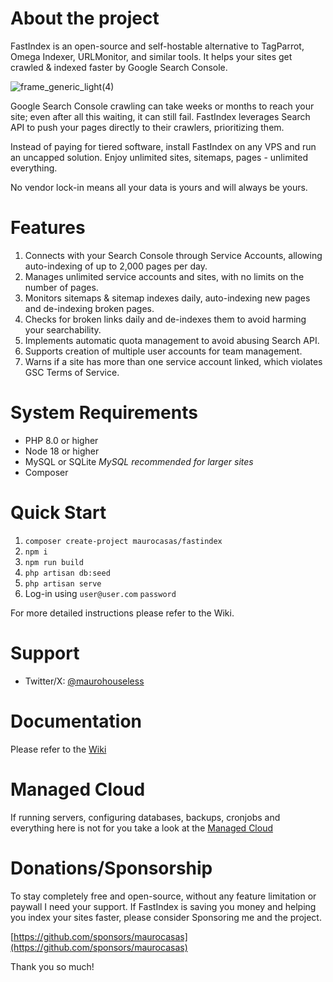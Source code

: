 # About the project

FastIndex is an open-source and self-hostable alternative to TagParrot, Omega Indexer, URLMonitor, and similar tools. It helps your sites get crawled & indexed faster by Google Search Console.

![frame_generic_light(4)](https://github.com/user-attachments/assets/8960bfce-ca08-4bf6-890d-b98205fb35b5)

Google Search Console crawling can take weeks or months to reach your site; even after all this waiting, it can still fail. FastIndex leverages Search API to push your pages directly to their crawlers, prioritizing them.

Instead of paying for tiered software, install FastIndex on any VPS and run an uncapped solution. Enjoy unlimited sites, sitemaps, pages - unlimited everything.

No vendor lock-in means all your data is yours and will always be yours.

# Features

1. Connects with your Search Console through Service Accounts, allowing auto-indexing of up to 2,000 pages per day.
2. Manages unlimited service accounts and sites, with no limits on the number of pages.
3. Monitors sitemaps & sitemap indexes daily, auto-indexing new pages and de-indexing broken pages.
4. Checks for broken links daily and de-indexes them to avoid harming your searchability.
5. Implements automatic quota management to avoid abusing Search API.
6. Supports creation of multiple user accounts for team management.
7. Warns if a site has more than one service account linked, which violates GSC Terms of Service.

# System Requirements

* PHP 8.0 or higher
* Node 18 or higher
* MySQL or SQLite _MySQL recommended for larger sites_
* Composer

# Quick Start

1. `composer create-project maurocasas/fastindex`
2. `npm i`
3. `npm run build`
4. `php artisan db:seed`
5. `php artisan serve`
6. Log-in using `user@user.com` `password`

For more detailed instructions please refer to the Wiki.

# Support

* Twitter/X: [@maurohouseless](https://x.com/maurohouseless)

# Documentation

Please refer to the [Wiki](https://github.com/maurocasas/fastindex/wiki)

# Managed Cloud

If running servers, configuring databases, backups, cronjobs and everything here is not for you take a look at the [Managed Cloud](https://github.com/maurocasas/fastindex/wiki/0.-Managed-Cloud)

# Donations/Sponsorship

To stay completely free and open-source, without any feature limitation or paywall I need your support.
If FastIndex is saving you money and helping you index your sites faster, please consider Sponsoring me and the project.

[https://github.com/sponsors/maurocasas](https://github.com/sponsors/maurocasas)

Thank you so much!
